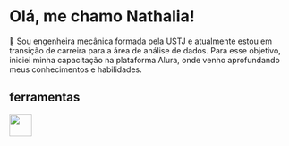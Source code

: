 # Olá, me chamo Nathalia!

:pushpin: Sou engenheira mecânica formada pela USTJ e atualmente estou em transição de carreira para a área de análise de dados. Para esse objetivo, iniciei minha capacitação na plataforma Alura, onde venho aprofundando meus conhecimentos e habilidades. 


## ferramentas
 <img src="https://cdn.jsdelivr.net/gh/devicons/devicon@latest/icons/threedsmax/threedsmax-original.svg" width="40" height="40"/>
          
          
          
          
          

